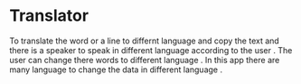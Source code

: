 # Translator
To translate the word or a line to differnt language and copy the text and there is a speaker to speak in different language according to the user . The user can change there words to different language . In this app there are many language to change the data in different language .
